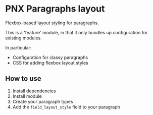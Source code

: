 [//]: # ( clear&&curl -s -F input_files[]=@README.md -F from=markdown -F to=html http://c.docverter.com/convert|tail -n+11|head -n-2 )

# PNX Paragraphs layout

Flexbox-based layout styling for paragraphs.

This is a 'feature' module, in that it only bundles up configuration for existing modules.

In particular:

* Configuration for classy paragraphs
* CSS for adding flexbox layout styles

## How to use

1. Install dependencies
2. Install module
3. Create your paragraph types
4. Add the `field_layout_style` field to your paragraph
